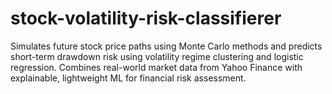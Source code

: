 # stock-volatility-risk-classifierer
Simulates future stock price paths using Monte Carlo methods and predicts short-term drawdown risk using volatility regime clustering and logistic regression. Combines real-world market data from Yahoo Finance with explainable, lightweight ML for financial risk assessment.
